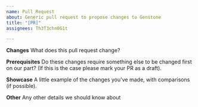 ```yaml
---
name: Pull Request
about: Generic pull request to propose changes to Genstone
title: "[PR]"
assignees: Th3T3chn0G1t

---
```


**Changes**
What does this pull request change?

**Prerequisites**
Do these changes require something else to be changed first on our part? (If this is the case please mark your PR as a draft).

**Showcase**
A little example of the changes you've made, with comparisons (if possible).

**Other**
Any other details we should know about
